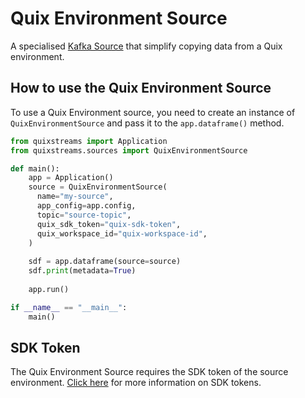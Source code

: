 # Quix Environment Source

A specialised [Kafka Source](kafka-source.md) that simplify copying data from a Quix environment.

## How to use the Quix Environment Source

To use a Quix Environment source, you need to create an instance of `QuixEnvironmentSource` and pass it to the `app.dataframe()` method.

```python
from quixstreams import Application
from quixstreams.sources import QuixEnvironmentSource

def main():
    app = Application()
    source = QuixEnvironmentSource(
      name="my-source",
      app_config=app.config,
      topic="source-topic",
      quix_sdk_token="quix-sdk-token",
      quix_workspace_id="quix-workspace-id",
    )
    
    sdf = app.dataframe(source=source)
    sdf.print(metadata=True)
    
    app.run()

if __name__ == "__main__":
    main()
```

## SDK Token

The Quix Environment Source requires the SDK token of the source environment. [Click here](https://quix.io/docs/develop/authentication/streaming-token.html) for more information on SDK tokens.

